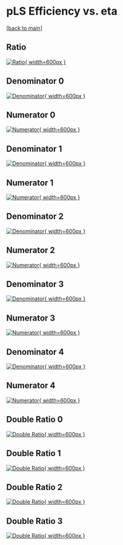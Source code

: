 # pLS Efficiency vs. eta

[[back to main](./)]



## Ratio

[![Ratio](../mtv/var/pLS_xtr_321_1_eff_eta.png){ width=600px }](../mtv/var/pLS_xtr_321_1_eff_eta.pdf)

## Denominator 0

[![Denominator](../mtv/den/pLS_xtr_321_1_eff_eta_den0.png){ width=600px }](../mtv/den/pLS_xtr_321_1_eff_eta_den0.pdf)

## Numerator 0

[![Numerator](../mtv/num/pLS_xtr_321_1_eff_eta_num0.png){ width=600px }](../mtv/num/pLS_xtr_321_1_eff_eta_num0.pdf)

## Denominator 1

[![Denominator](../mtv/den/pLS_xtr_321_1_eff_eta_den1.png){ width=600px }](../mtv/den/pLS_xtr_321_1_eff_eta_den1.pdf)

## Numerator 1

[![Numerator](../mtv/num/pLS_xtr_321_1_eff_eta_num1.png){ width=600px }](../mtv/num/pLS_xtr_321_1_eff_eta_num1.pdf)

## Denominator 2

[![Denominator](../mtv/den/pLS_xtr_321_1_eff_eta_den2.png){ width=600px }](../mtv/den/pLS_xtr_321_1_eff_eta_den2.pdf)

## Numerator 2

[![Numerator](../mtv/num/pLS_xtr_321_1_eff_eta_num2.png){ width=600px }](../mtv/num/pLS_xtr_321_1_eff_eta_num2.pdf)

## Denominator 3

[![Denominator](../mtv/den/pLS_xtr_321_1_eff_eta_den3.png){ width=600px }](../mtv/den/pLS_xtr_321_1_eff_eta_den3.pdf)

## Numerator 3

[![Numerator](../mtv/num/pLS_xtr_321_1_eff_eta_num3.png){ width=600px }](../mtv/num/pLS_xtr_321_1_eff_eta_num3.pdf)

## Denominator 4

[![Denominator](../mtv/den/pLS_xtr_321_1_eff_eta_den4.png){ width=600px }](../mtv/den/pLS_xtr_321_1_eff_eta_den4.pdf)

## Numerator 4

[![Numerator](../mtv/num/pLS_xtr_321_1_eff_eta_num4.png){ width=600px }](../mtv/num/pLS_xtr_321_1_eff_eta_num4.pdf)

## Double Ratio 0

[![Double Ratio](../mtv/ratio/pLS_xtr_321_1_eff_eta_ratio0.png){ width=600px }](../mtv/ratio/pLS_xtr_321_1_eff_eta_ratio0.pdf)

## Double Ratio 1

[![Double Ratio](../mtv/ratio/pLS_xtr_321_1_eff_eta_ratio1.png){ width=600px }](../mtv/ratio/pLS_xtr_321_1_eff_eta_ratio1.pdf)

## Double Ratio 2

[![Double Ratio](../mtv/ratio/pLS_xtr_321_1_eff_eta_ratio2.png){ width=600px }](../mtv/ratio/pLS_xtr_321_1_eff_eta_ratio2.pdf)

## Double Ratio 3

[![Double Ratio](../mtv/ratio/pLS_xtr_321_1_eff_eta_ratio3.png){ width=600px }](../mtv/ratio/pLS_xtr_321_1_eff_eta_ratio3.pdf)

